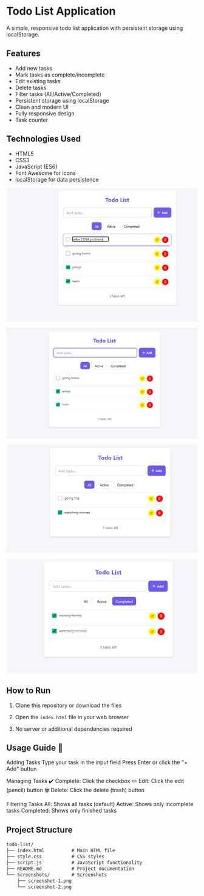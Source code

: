 # Todo List Application

A simple, responsive todo list application with persistent storage using localStorage.

## Features

- Add new tasks
- Mark tasks as complete/incomplete
- Edit existing tasks
- Delete tasks
- Filter tasks (All/Active/Completed)
- Persistent storage using localStorage
- Clean and modern UI
- Fully responsive design
- Task counter

## Technologies Used

- HTML5
- CSS3
- JavaScript (ES6)
- Font Awesome for icons
- localStorage for data persistence

![Screenshot 1](screenshots/edit_task.png)

![Screenshot 2](screenshots/homepage.png)

![Screenshot 3](screenshots/task_completion.png)

![Screenshot 4](screenshots/filter_tasks_completed.png)

## How to Run

1. Clone this repository or download the files 

2. Open the `index.html` file in your web browser
3. No server or additional dependencies required

## Usage Guide 📝

Adding Tasks
Type your task in the input field
Press Enter or click the "+ Add" button

Managing Tasks
✔️ Complete: Click the checkbox
✏️ Edit: Click the edit (pencil) button
🗑️ Delete: Click the delete (trash) button

Filtering Tasks
All: Shows all tasks (default)
Active: Shows only incomplete tasks
Completed: Shows only finished tasks

## Project Structure

```
todo-list/
├── index.html          # Main HTML file
├── style.css           # CSS styles
├── script.js           # JavaScript functionality
├── README.md           # Project documentation
└── Screenshots/        # Screenshots
    ├── screenshot-1.png
    └── screenshot-2.png
```
